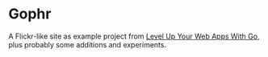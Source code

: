 # Gophr

A Flickr-like site as example project from [Level Up Your Web Apps With Go](https://www.sitepoint.com/premium/books/level-up-your-web-apps-with-go), plus probably some additions and experiments.
